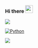 ### Hi there <img src="https://media.giphy.com/media/hvRJCLFzcasrR4ia7z/giphy.gif" width="25px">
[![](https://github-readme-stats.vercel.app/api?username=Z-fly&show_icons=true)](https://github.com/Z-fly)

[![Python](https://img.shields.io/badge/-Python-3776AB?style=flat&logo=python&logoColor=white)](#)

![](https://github-readme-stats.vercel.app/api/top-langs/?username=Z-fly&hide=javascript,html,css)
<!--
**Z-fly/Z-fly** is a ✨ _special_ ✨ repository because its `README.md` (this file) appears on your GitHub profile.

Here are some ideas to get you started:

- 🔭 I’m currently working on ...
- 🌱 I’m currently learning ...
- 👯 I’m looking to collaborate on ...
- 🤔 I’m looking for help with ...
- 💬 Ask me about ...
- 📫 How to reach me: ...
- 😄 Pronouns: ...
- ⚡ Fun fact: ...
-->
